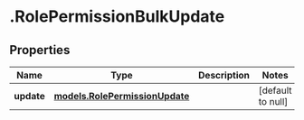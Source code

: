 # .RolePermissionBulkUpdate

## Properties
Name | Type | Description | Notes
------------ | ------------- | ------------- | -------------
**update** | [**models.RolePermissionUpdate**](models.RolePermissionUpdate.md) |  | [default to null]


